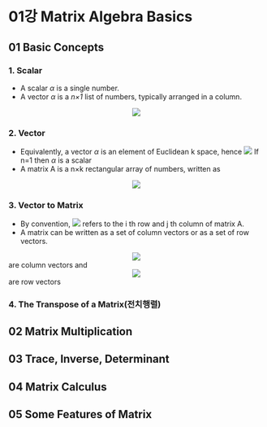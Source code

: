 # 01강 Matrix Algebra Basics

## 01 Basic Concepts

### 1. Scalar

- A scalar *α* is a single number.
- A vector *α* is a *n×1* list of numbers, typically arranged in a column.
<center>
<img src="https://latex.codecogs.com/svg.image?\alpha=\begin{pmatrix}a_1\\a_2\\\vdots\\a_n\\\end{pmatrix}">
</center>

### 2. Vector

- Equivalently, a vector *α* is an element of Euclidean k space,
  hence <img src="https://latex.codecogs.com/svg.image?\alpha\in&space;R^n"/> If n=1 then *α* is a scalar
- A matrix A is a n×k rectangular array of numbers, written as
<center>
<img src="https://latex.codecogs.com/svg.image?A=\begin{bmatrix}a_{11}&a_{12}&\cdots&a_{1k}\\a_{21}&a_{22}&\cdots&a_{2k}\\\vdots&\vdots&&\vdots\\a_{n1}&a_{n2}&\cdots&a_{nk}\\\end{bmatrix}">
</center>

### 3. Vector to Matrix

- By convention, <img src="https://latex.codecogs.com/svg.image?\alpha_{ij}"> refers to the i th row and j th column of matrix A.
- A matrix can be written as a set of column vectors or as a set of row vectors.

<center>
<img src="https://latex.codecogs.com/svg.image?a_i=\begin{bmatrix}a_{1i}\\a_{2i}\\\vdots\\a_{ni}\end{bmatrix}">
</center>
are column vectors and 
<center>
<img src="https://latex.codecogs.com/svg.image?a'_j=\begin{bmatrix}a_{j1}&a_{j2}&\cdots&a_{jk}\\\end{bmatrix}">
</center>
are row vectors

### 4. The Transpose of a Matrix(전치행렬)

## 02 Matrix Multiplication
## 03 Trace, Inverse, Determinant
## 04 Matrix Calculus
## 05 Some Features of Matrix